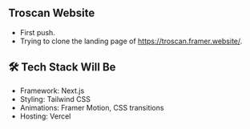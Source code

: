 ## Troscan Website

- First push.
- Trying to clone the landing page of https://troscan.framer.website/.

## 🛠️ Tech Stack Will Be

- Framework: Next.js
- Styling: Tailwind CSS
- Animations: Framer Motion, CSS transitions
- Hosting: Vercel
